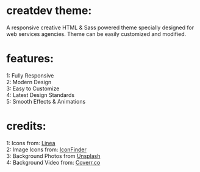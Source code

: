 # creatdev theme:
A responsive creative HTML &amp; Sass powered theme specially designed for web services agencies. Theme can be easily customized and modified.


# features:
1: Fully Responsive </br>
2: Modern Design </br>
3: Easy to Customize </br>
4: Latest Design Standards </br>
5: Smooth Effects & Animations </br>


# credits:
1: Icons from: <a href="http://linea.io/">Linea</a> </br>
2: Image Icons from: <a href="http://www.iconfinder.com">IconFinder</a> </br>
3: Background Photos from <a href="http://www.unsplash.com">Unsplash</a> </br>
4: Background Video from: <a href="http://www.coverr.co">Coverr.co</a> </br>
